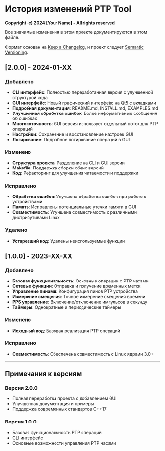 # История изменений PTP Tool

**Copyright (c) 2024 [Your Name] - All rights reserved**

Все значимые изменения в этом проекте документируются в этом файле.

Формат основан на [Keep a Changelog](https://keepachangelog.com/ru/1.0.0/),
и проект следует [Semantic Versioning](https://semver.org/lang/ru/).

## [2.0.0] - 2024-01-XX

### Добавлено
- **CLI интерфейс**: Полностью переработанная версия с улучшенной структурой кода
- **GUI интерфейс**: Новый графический интерфейс на Qt5 с вкладками
- **Подробная документация**: README.md, INSTALL.md, EXAMPLES.md
- **Улучшенная обработка ошибок**: Более информативные сообщения об ошибках
- **Многопоточность**: GUI версия использует отдельный поток для PTP операций
- **Настройки**: Сохранение и восстановление настроек GUI
- **Логирование**: Подробное логирование операций в GUI

### Изменено
- **Структура проекта**: Разделение на CLI и GUI версии
- **Makefile**: Поддержка сборки обеих версий
- **Код**: Рефакторинг для улучшения читаемости и поддержки

### Исправлено
- **Обработка ошибок**: Улучшена обработка ошибок при работе с устройствами
- **Память**: Исправлены потенциальные утечки памяти в GUI
- **Совместимость**: Улучшена совместимость с различными дистрибутивами Linux

### Удалено
- **Устаревший код**: Удалены неиспользуемые функции

## [1.0.0] - 2023-XX-XX

### Добавлено
- **Базовая функциональность**: Основные операции с PTP часами
- **Сетевые функции**: Отправка и получение временных меток
- **Управление пинами**: Конфигурация пинов PTP устройства
- **Измерение смещения**: Точное измерение смещения времени
- **PPS управление**: Включение/отключение импульсов в секунду
- **Таймеры**: Однократные и периодические таймеры

### Изменено
- **Исходный код**: Базовая реализация PTP операций

### Исправлено
- **Совместимость**: Обеспечена совместимость с Linux ядрами 3.0+

---

## Примечания к версиям

### Версия 2.0.0
- Полная переработка проекта с добавлением GUI
- Улучшенная документация и примеры
- Поддержка современных стандартов C++17

### Версия 1.0.0
- Базовая функциональность PTP операций
- CLI интерфейс
- Основные возможности управления PTP часами